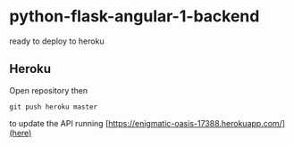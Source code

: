 # python-flask-angular-1-backend

ready to deploy to heroku

## Heroku

Open repository then

```
git push heroku master
```

to update the API running [https://enigmatic-oasis-17388.herokuapp.com/](here)
